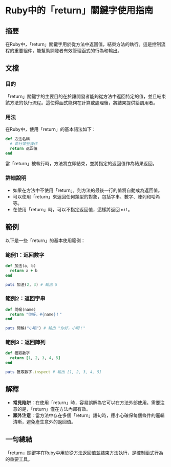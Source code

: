 <!--
Meta Description: # Ruby中的「return」關鍵字使用指南 ## 摘要 在Ruby中，「return」關鍵字用於從方法中返回值，結束方法的執行。這是控制流程的重要組件，能幫助開發者有效管理函式的行為和輸出。 ## 文檔 ### 目的 「return」關鍵字的主要目的在於讓開發者能夠從方法中返回特定的值，並且結束...
Meta Keywords: return, ruby, def, end, puts
-->

# Ruby中的「return」關鍵字使用指南

## 摘要
在Ruby中，「return」關鍵字用於從方法中返回值，結束方法的執行。這是控制流程的重要組件，能幫助開發者有效管理函式的行為和輸出。

## 文檔
### 目的
「return」關鍵字的主要目的在於讓開發者能夠從方法中返回特定的值，並且結束該方法的執行流程。這使得函式能夠在計算或處理後，將結果提供給調用者。

### 用法
在Ruby中，使用「return」的基本語法如下：

```ruby
def 方法名稱
  # 執行某些操作
  return 返回值
end
```

當「return」被執行時，方法將立即結束，並將指定的返回值作為結果返回。

### 詳細說明
- 如果在方法中不使用「return」，則方法的最後一行的值將自動成為返回值。
- 可以使用「return」來返回任何類型的對象，包括字串、數字、陣列和哈希等。
- 在使用「return」時，可以不指定返回值，這樣將返回 `nil`。

## 範例
以下是一些「return」的基本使用範例：

### 範例1：返回數字
```ruby
def 加法(a, b)
  return a + b
end

puts 加法(2, 3) # 輸出 5
```

### 範例2：返回字串
```ruby
def 問候(name)
  return "你好，#{name}！"
end

puts 問候("小明") # 輸出 "你好，小明！"
```

### 範例3：返回陣列
```ruby
def 獲取數字
  return [1, 2, 3, 4, 5]
end

puts 獲取數字.inspect # 輸出 [1, 2, 3, 4, 5]
```

## 解釋
- **常見陷阱**：在使用「return」時，容易誤解為它可以在方法外部使用。需要注意的是，「return」僅在方法內部有效。
- **額外注意**：當方法中存在多個「return」語句時，應小心確保每個條件的邏輯清晰，避免產生意外的返回值。

## 一句總結
「return」關鍵字在Ruby中用於從方法返回值並結束方法執行，是控制函式行為的重要工具。